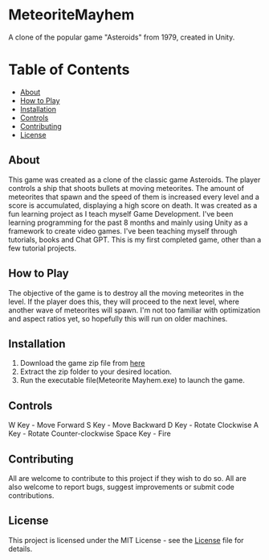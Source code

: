 # MeteoriteMayhem
A clone of the popular game "Asteroids" from 1979, created in Unity.

# Table of Contents
- [About](#About)
- [How to Play](#How-to-Play)
- [Installation](#Installation)
- [Controls](#Controls)
- [Contributing](#Contributing)
- [License](#License)

## About
This game was created as a clone of the classic game Asteroids.
The player controls a ship that shoots bullets at moving meteorites. The amount of meteorites that spawn and the speed of them
is increased every level and a score is accumulated, displaying a high score on death. 
It was created as a fun learning project as I teach myself Game Development.
I've been learning programming for the past 8 months and mainly using Unity as a framework to create video games. 
I've been teaching myself through tutorials, books and Chat GPT.
This is my first completed game, other than a few tutorial projects.

## How to Play
The objective of the game is to destroy all the moving meteorites in the level. If the player does this, they will 
proceed to the next level, where another wave of meteorites will spawn. I'm not too familiar with optimization and aspect ratios
yet, so hopefully this will run on older machines.

## Installation
1. Download the game zip file from [here](https://drive.google.com/file/d/1JEwSAEldx1IEQ_F3_mvFpB9fazfvV0y6/view?usp=sharing)
2. Extract the zip folder to your desired location.
3. Run the executable file(Meteorite Mayhem.exe) to launch the game.

## Controls
W Key - Move Forward
S Key - Move Backward
D Key - Rotate Clockwise
A Key - Rotate Counter-clockwise
Space Key - Fire

## Contributing
All are welcome to contribute to this project if they wish to do so. All are also welcome to report bugs, suggest improvements or submit code contributions.

## License
This project is licensed under the MIT License - see the [License](https://github.com/kylelirette93/MeteoriteMayhem/blob/main/LICENSE) file for details.



